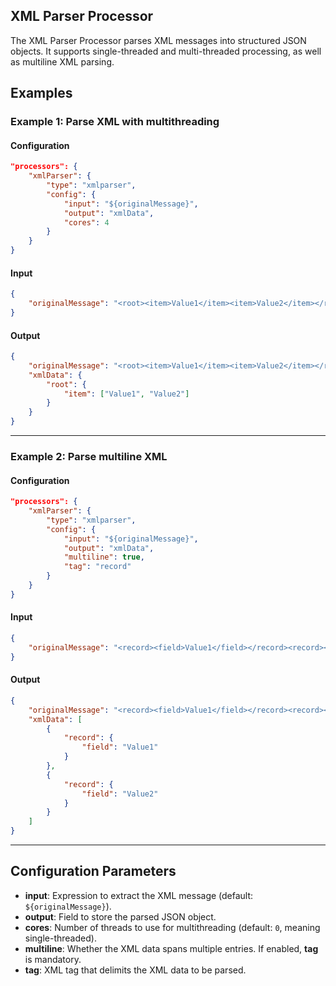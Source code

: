 ## XML Parser Processor

The XML Parser Processor parses XML messages into structured JSON objects. It supports single-threaded and multi-threaded processing, as well as multiline XML parsing.

## Examples

### Example 1: Parse XML with multithreading
#### Configuration
```json
"processors": {
	"xmlParser": {
		"type": "xmlparser",
		"config": {
			"input": "${originalMessage}",
			"output": "xmlData",
			"cores": 4
		}
	}
}
```

#### Input
```json
{
	"originalMessage": "<root><item>Value1</item><item>Value2</item></root>"
}
```

#### Output
```json
{
	"originalMessage": "<root><item>Value1</item><item>Value2</item></root>",
	"xmlData": {
		"root": {
			"item": ["Value1", "Value2"]
		}
	}
}
```

---

### Example 2: Parse multiline XML
#### Configuration
```json
"processors": {
	"xmlParser": {
		"type": "xmlparser",
		"config": {
			"input": "${originalMessage}",
			"output": "xmlData",
			"multiline": true,
			"tag": "record"
		}
	}
}
```

#### Input
```json
{
	"originalMessage": "<record><field>Value1</field></record><record><field>Value2</field></record>"
}
```

#### Output
```json
{
	"originalMessage": "<record><field>Value1</field></record><record><field>Value2</field></record>",
	"xmlData": [
		{
			"record": {
				"field": "Value1"
			}
		},
		{
			"record": {
				"field": "Value2"
			}
		}
	]
}
```

---

## Configuration Parameters
* **input**: Expression to extract the XML message (default: `${originalMessage}`).
* **output**: Field to store the parsed JSON object.
* **cores**: Number of threads to use for multithreading (default: `0`, meaning single-threaded).
* **multiline**: Whether the XML data spans multiple entries. If enabled, **tag** is mandatory.
* **tag**: XML tag that delimits the XML data to be parsed.
